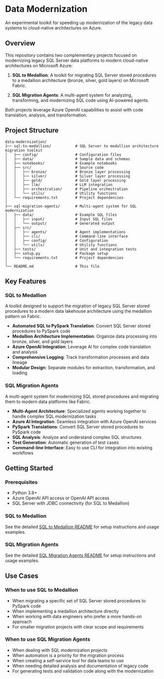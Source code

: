 # Data Modernization

An experimental toolkit for speeding up modernization of the legacy data systems to cloud-native architectures on Azure.

## Overview

This repository contains two complementary projects focused on modernizing legacy SQL Server data platforms to modern cloud-native architectures on Microsoft Azure:

1. **SQL to Medallion**: A toolkit for migrating SQL Server stored procedures to a medallion architecture (bronze, silver, gold layers) on Microsoft Fabric.

2. **SQL Migration Agents**: A multi-agent system for analyzing, transforming, and modernizing SQL code using AI-powered agents.

Both projects leverage Azure OpenAI capabilities to assist with code translation, analysis, and transformation.

## Project Structure

```
data-modernization/
├── sql-to-medallion/           # SQL Server to medallion architecture migration toolkit
│   ├── config/                 # Configuration files
│   ├── data/                   # Sample data and schemas
│   ├── notebooks/              # Example notebooks
│   ├── src/                    # Source code
│   │   ├── bronze/             # Bronze layer processing
│   │   ├── silver/             # Silver layer processing
│   │   ├── gold/               # Gold layer processing
│   │   ├── llm/                # LLM integration
│   │   ├── orchestration/      # Pipeline orchestration
│   │   └── utils/              # Utility functions
│   └── requirements.txt        # Project dependencies
│
├── sql-migration-agents/       # Multi-agent system for SQL modernization
│   ├── data/                   # Example SQL files
│   │   ├── input/              # Input SQL files
│   │   └── output/             # Generated output
│   ├── src/
│   │   ├── agents/             # Agent implementations
│   │   ├── cli/                # Command-line interface
│   │   ├── config/             # Configuration
│   │   └── utils/              # Utility functions
│   ├── tests/                  # Unit and integration tests
│   ├── setup.py                # Package setup
│   └── requirements.txt        # Project dependencies
│
└── README.md                   # This file
```

## Key Features

### SQL to Medallion

A toolkit designed to support the migration of legacy SQL Server stored procedures to a modern data lakehouse architecture using the medallion pattern on Fabric.

- **Automated SQL to PySpark Translation**: Convert SQL Server stored procedures to PySpark code
- **Medallion Architecture Implementation**: Organize data processing into bronze, silver, and gold layers
- **Azure OpenAI Integration**: Leverage AI for complex code translation and analysis
- **Comprehensive Logging**: Track transformation processes and data lineage
- **Modular Design**: Separate modules for extraction, transformation, and loading

### SQL Migration Agents

A multi-agent system for modernizing SQL stored procedures and migrating them to modern data platforms like Fabric.

- **Multi-Agent Architecture**: Specialized agents working together to handle complex SQL modernization tasks
- **Azure AI Integration**: Seamless integration with Azure OpenAI services
- **PySpark Translations**: Convert SQL Server stored procedures to PySpark code
- **SQL Analysis**: Analyze and understand complex SQL structures
- **Test Generation**: Automatic generation of test cases
- **Command-line Interface**: Easy to use CLI for integration into existing workflows

## Getting Started

### Prerequisites

- Python 3.8+
- Azure OpenAI API access or OpenAI API access
- SQL Server with JDBC connectivity (for SQL to Medallion)

### SQL to Medallion

See the detailed [SQL to Medallion README](./sql-to-medallion/README.md) for setup instructions and usage examples.

### SQL Migration Agents

See the detailed [SQL Migration Agents README](./sql-migration-agents/README.md) for setup instructions and usage examples.

## Use Cases

### When to use SQL to Medallion

- When migrating a specific set of SQL Server stored procedures to PySpark code
- When implementing a medallion architecture directly
- When working with data engineers who prefer a more hands-on approach
- For smaller migration projects with clear scope and requirements

### When to use SQL Migration Agents

- When dealing with SQL modernization projects
- When automation is a priority for the migration process
- When creating a self-service tool for data teams to use
- When needing detailed analysis and documentation of legacy code
- For generating tests and validation code along with the modernization
